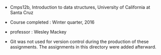 - Cmps12b, Introduction to data structures, University of California at Santa Cruz
- Course completed : Winter quarter, 2016
- professor : Wesley Mackey

- Git was not used for version control during the production of these assignments.
  The assignments in this directory were added afterward.
